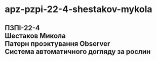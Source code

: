 # apz-pzpi-22-4-shestakov-mykola
ПЗПІ-22-4  
Шестаков Микола  
Патерн проэктування Observer  
Система автоматичного догляду за рослин
---
